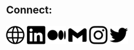 <h1> Connect:</p>

<span>
<a href="https://oyier.vercel.app/" target="_blank"><img src="./svgs/www.svg" height="50"/></a>
<a href="https://www.linkedin.com/in/boboyier/" target="_blank"><img src="./svgs/linkedin.svg" height="50"/></a>
<a href="https://javascripture.medium.com/" target="_blank"><img src="./svgs/medium.svg" height="50"/></a>
<a href="mailto:boboyier92@gmail.com
" target="_blank"><img src="./svgs/gmail.svg" height="50"/></a>
<a href="https://www.instagram.com/boboyier/" target="_blank"><img src="./svgs/instagram.svg" height="50"/></a>
<a href="https://twitter.com/arraydotmap" target="_blank"><img src="./svgs/twitter.svg" height="50"/></a>
</span>
